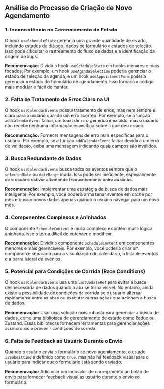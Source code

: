 ## Análise do Processo de Criação de Novo Agendamento

### 1. Inconsistência no Gerenciamento de Estado

O hook `useScheduleState` gerencia uma grande quantidade de estado, incluindo estados de diálogo, dados de formulário e estados de seleção. Isso pode dificultar o rastreamento do fluxo de dados e a identificação da origem de bugs.

**Recomendação:** Dividir o hook `useScheduleState` em hooks menores e mais focados. Por exemplo, um hook `useAgendaSelection` poderia gerenciar o estado de seleção da agenda, e um hook `useAppointmentForm` poderia gerenciar o estado do formulário de agendamento. Isso tornaria o código mais modular e fácil de manter.

### 2. Falta de Tratamento de Erros Claro na UI

O hook `useCalendarEvents` possui tratamento de erros, mas nem sempre é claro para o usuário quando um erro ocorreu. Por exemplo, se a função `addCalendarEvent` falhar, um toast de erro genérico é exibido, mas o usuário não recebe nenhuma informação específica sobre o que deu errado.

**Recomendação:** Fornecer mensagens de erro mais específicas para o usuário. Por exemplo, se a função `addCalendarEvent` falhar devido a um erro de validação, exiba uma mensagem indicando quais campos são inválidos.

### 3. Busca Redundante de Dados

O hook `useCalendarEvents` busca todos os eventos sempre que o `selectedDate` ou `dateRange` muda. Isso pode ser ineficiente, especialmente se o usuário estiver alternando frequentemente entre as datas.

**Recomendação:** Implementar uma estratégia de busca de dados mais inteligente. Por exemplo, você poderia armazenar eventos em cache por mês e buscar novos dados apenas quando o usuário navegar para um novo mês.

### 4. Componentes Complexos e Aninhados

O componente `ScheduleContent` é muito complexo e contém muita lógica aninhada. Isso o torna difícil de entender e modificar.

**Recomendação:** Dividir o componente `ScheduleContent` em componentes menores e mais gerenciáveis. Por exemplo, você poderia criar um componente separado para a visualização do calendário, a lista de eventos e a barra lateral de eventos.

### 5. Potencial para Condições de Corrida (Race Conditions)

O hook `useCalendarEvents` usa uma `lastUpdateRef` para evitar a busca desnecessária de dados quando a aba se torna visível. No entanto, ainda existe a possibilidade de condições de corrida se o usuário alternar rapidamente entre as abas ou executar outras ações que acionem a busca de dados.

**Recomendação:** Usar uma solução mais robusta para gerenciar a busca de dados, como uma biblioteca de gerenciamento de estado como Redux ou Zustand. Essas bibliotecas fornecem ferramentas para gerenciar ações assíncronas e prevenir condições de corrida.

### 6. Falta de Feedback ao Usuário Durante o Envio

Quando o usuário envia o formulário de novo agendamento, o estado `isSubmitting` é definido como `true`, mas não há feedback visual para o usuário para indicar que o formulário está sendo enviado.

**Recomendação:** Adicionar um indicador de carregamento ao botão de envio para fornecer feedback visual ao usuário durante o envio do formulário.
